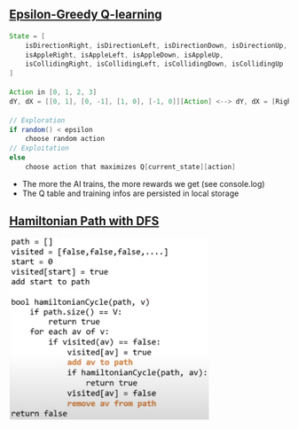 ## [Epsilon-Greedy Q-learning](https://www.baeldung.com/cs/epsilon-greedy-q-learning)

```java
State = [
    isDirectionRight, isDirectionLeft, isDirectionDown, isDirectionUp,
    isAppleRight, isAppleLeft, isAppleDown, isAppleUp,
    isCollidingRight, isCollidingLeft, isCollidingDown, isCollidingUp
]

Action in [0, 1, 2, 3]
dY, dX = [[0, 1], [0, -1], [1, 0], [-1, 0]][Action] <--> dY, dX = [Right, Left, Down, Up][Action]

// Exploration
if random() < epsilon
    choose random action
// Exploitation
else
    choose action that maximizes Q[current_state][action]
```

* The more the AI trains, the more rewards we get (see console.log)
* The Q table and training infos are persisted in local storage

## [Hamiltonian Path with DFS](https://www.hackerearth.com/practice/algorithms/graphs/hamiltonian-path/tutorial/)

<img src="./dfs.png" width="360">
